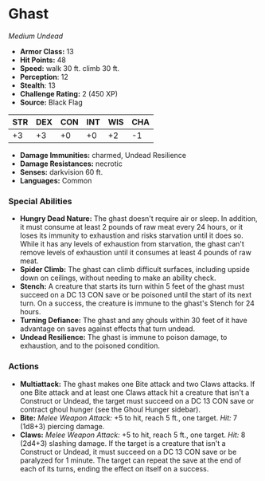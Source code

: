 # Ghast

*Medium* *Undead*

- **Armor Class:** 13
- **Hit Points:** 48 
- **Speed:** walk 30 ft. climb 30 ft.
- **Perception**: 12
- **Stealth**: 13
- **Challenge Rating:** 2 (450 XP)
- **Source:** Black Flag

| STR | DEX | CON | INT | WIS | CHA |
| --- | --- | --- | --- | --- | --- |
| +3 | +3 | +0 | +0 | +2 | -1 |

- **Damage Immunities:** charmed, Undead Resilience
- **Damage Resistances:** necrotic
- **Senses:** darkvision 60 ft.
- **Languages:** Common

### Special Abilities

- **Hungry Dead Nature:** The ghast doesn't require air or sleep. In addition, it must consume at least 2 pounds of raw meat every 24 hours, or it loses its immunity to exhaustion and risks starvation until it does so. While it has any levels of exhaustion from starvation, the ghast can't remove levels of exhaustion until it consumes at least 4 pounds of raw meat.
- **Spider Climb:** The ghast can climb difficult surfaces, including upside down on ceilings, without needing to make an ability check.
- **Stench:** A creature that starts its turn within 5 feet of the ghast must succeed on a DC 13 CON save or be poisoned until the start of its next turn. On a success, the creature is immune to the ghast's Stench for 24 hours.
- **Turning Defiance:** The ghast and any ghouls within 30 feet of it have advantage on saves against effects that turn undead.
- **Undead Resilience:** The ghast is immune to poison damage, to exhaustion, and to the poisoned condition.

### Actions

- **Multiattack:** The ghast makes one Bite attack and two Claws attacks. If one Bite attack and at least one Claws attack hit a creature that isn't a Construct or Undead, the target must succeed on a DC 13 CON save or contract ghoul hunger (see the Ghoul Hunger sidebar).
- **Bite:** _Melee Weapon Attack:_ +5 to hit, reach 5 ft., one target. _Hit:_ 7 (1d8+3) piercing damage.
- **Claws:** _Melee Weapon Attack:_ +5 to hit, reach 5 ft., one target. _Hit:_ 8 (2d4+3) slashing damage. If the target is a creature that isn't a Construct or Undead, it must succeed on a DC 13 CON save or be paralyzed for 1 minute. The target can repeat the save at the end of each of its turns, ending the effect on itself on a success.
